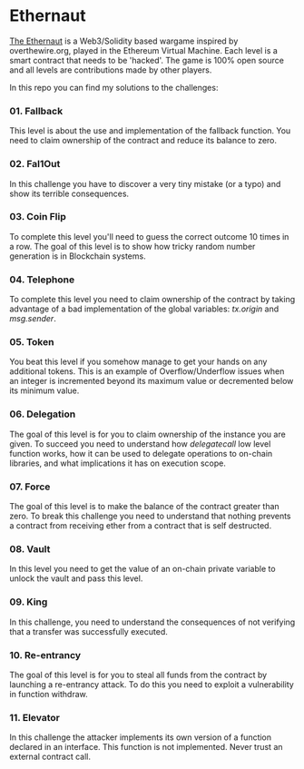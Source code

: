 # Ethernaut

[The Ethernaut](https://ethernaut.openzeppelin.com/) is a Web3/Solidity based wargame inspired by overthewire.org, played in the Ethereum Virtual Machine. Each level is a smart contract that needs to be 'hacked'. The game is 100% open source and all levels are contributions made by other players. 

In this repo you can find my solutions to the challenges:

### 01. **Fallback**
This level is about the use and implementation of the fallback function. You need to claim ownership of the contract and reduce its balance to zero.

### 02. **Fal1Out**
In this challenge you have to discover a very tiny mistake (or a typo) and show its terrible consequences. 

### 03. **Coin Flip**
To complete this level you'll need to guess the correct outcome 10 times in a row. The goal of this level is to show how tricky random number generation is in Blockchain systems.

### 04. **Telephone**
To complete this level you need to claim ownership of the contract by taking advantage of a bad implementation of the global variables: *tx.origin* and *msg.sender*.

### 05. **Token**
You beat this level if you somehow manage to get your hands on any additional tokens. This is an example of Overflow/Underflow issues when an integer is incremented beyond its maximum value or decremented below its minimum value.

### 06. **Delegation**
The goal of this level is for you to claim ownership of the instance you are given. To succeed you need to understand how *delegatecall* low level function works, how it can be used to delegate operations to on-chain libraries, and what implications it has on execution scope.

### 07. **Force**
The goal of this level is to make the balance of the contract greater than zero. To break this challenge you need to understand that nothing prevents a contract from receiving ether from a contract that is self destructed.

### 08. **Vault**
In this level you need to get the value of an on-chain private variable to unlock the vault and  pass this level.

### 09. **King**
In this challenge, you need to understand the consequences of not verifying that a transfer was successfully executed.

### 10. **Re-entrancy**
The goal of this level is for you to steal all funds from the contract by launching a re-entrancy attack. To do this you need to exploit a vulnerability in function withdraw. 

### 11. **Elevator**
In this challenge the attacker implements its own version of a function declared in an interface. This function is not implemented. Never trust an external contract call.
